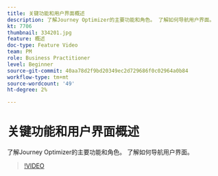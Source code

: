 ```yaml
---
title: 关键功能和用户界面概述
description: 了解Journey Optimizer的主要功能和角色。 了解如何导航用户界面。
kt: 7706
thumbnail: 334201.jpg
feature: 概述
doc-type: Feature Video
team: PM
role: Business Practitioner
level: Beginner
source-git-commit: 40aa78d2f9bd20349ec2d729686f0c02964a0b84
workflow-type: tm+mt
source-wordcount: '49'
ht-degree: 2%

---
```



# 关键功能和用户界面概述

了解Journey Optimizer的主要功能和角色。 了解如何导航用户界面。

>[!VIDEO](https://video.tv.adobe.com/v/334201?quality=12)
